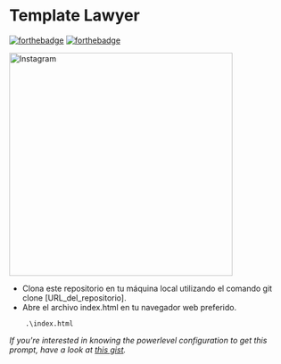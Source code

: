 # Template Lawyer

[![forthebadge](http://forthebadge.com/images/badges/made-with-html.svg)](https://www.linkedin.com/in/drphp/)
[![forthebadge](http://forthebadge.com/images/badges/built-with-love.svg)](https://www.linkedin.com/in/drphp/)

<a href="https://www.instagram.com/amvsoft.tech/">
  <img src="https://cdn.dribbble.com/userupload/17517558/file/original-b1958094f710985eeec09646f46c99be.jpeg" alt="Instagram" width="400">
</a>

- Clona este repositorio en tu máquina local utilizando el comando git clone [URL_del_repositorio].
- Abre el archivo index.html en tu navegador web preferido.

```
    .\index.html
```

*If you're interested in knowing the powerlevel configuration to get this prompt, have a look at [this gist](https://github.com/phpeitor/).*

